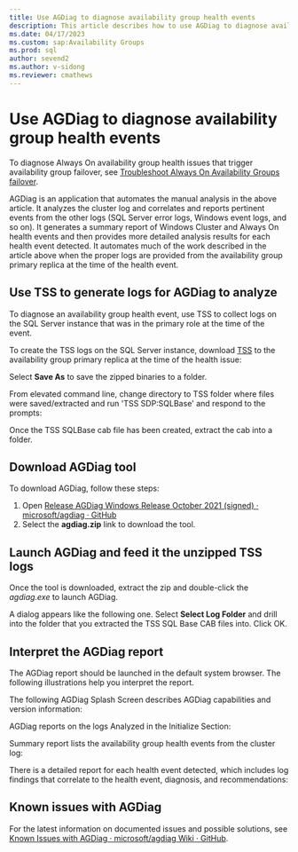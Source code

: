 ```yaml
---
title: Use AGDiag to diagnose availability group health events
description: This article describes how to use AGDiag to diagnose availability group health events.
ms.date: 04/17/2023
ms.custom: sap:Availability Groups
ms.prod: sql
author: sevend2
ms.author: v-sidong
ms.reviewer: cmathews
---
```

# Use AGDiag to diagnose availability group health events

To diagnose Always On availability group health issues that trigger availability group failover, see [Troubleshoot Always On Availability Groups failover](troubleshooting-availability-group-failover.md).

AGDiag is an application that automates the manual analysis in the above article. It analyzes the cluster log and correlates and reports pertinent events from the other logs (SQL Server error logs, Windows event logs, and so on). It generates a summary report of Windows Cluster and Always On health events and then provides more detailed analysis results for each health event detected. It automates much of the work described in the article above when the proper logs are provided from the availability group primary replica at the time of the health event.

## Use TSS to generate logs for AGDiag to analyze

To diagnose an availability group health event, use TSS to collect logs on the SQL Server instance that was in the primary role at the time of the event.

To create the TSS logs on the SQL Server instance, download [TSS](https://aka.ms/getTSS) to the availability group primary replica at the time of the health issue:

Select **Save As** to save the zipped binaries to a folder.

From elevated command line, change directory to TSS folder where files were saved/extracted and run 'TSS SDP:SQLBase' and respond to the prompts:

Once the TSS SQLBase cab file has been created, extract the cab into a folder.

## Download AGDiag tool

To download AGDiag, follow these steps:

1. Open [Release AGDiag Windows Release October 2021 (signed) · microsoft/agdiag · GitHub](https://github.com/microsoft/agdiag/releases/tag/Win2.0.0.23)
1. Select the **agdiag.zip** link to download the tool.

## Launch AGDiag and feed it the unzipped TSS logs

Once the tool is downloaded, extract the zip and double-click the *agdiag.exe* to launch AGDiag.

A dialog appears like the following one. Select **Select Log Folder** and drill into the folder that you extracted the TSS SQL Base CAB files into. Click OK.

## Interpret the AGDiag report

The AGDiag report should be launched in the default system browser. The following illustrations help you interpret the report.

The following AGDiag Splash Screen describes AGDiag capabilities and version information:

AGDiag reports on the logs Analyzed in the Initialize Section:

Summary report lists the availability group health events from the cluster log:

There is a detailed report for each health event detected, which includes log findings that correlate to the health event, diagnosis, and recommendations:

## Known issues with AGDiag

For the latest information on documented issues and possible solutions, see [Known Issues with AGDiag · microsoft/agdiag Wiki · GitHub](https://github.com/microsoft/agdiag/wiki/Known-Issues-with-AGDiag).
